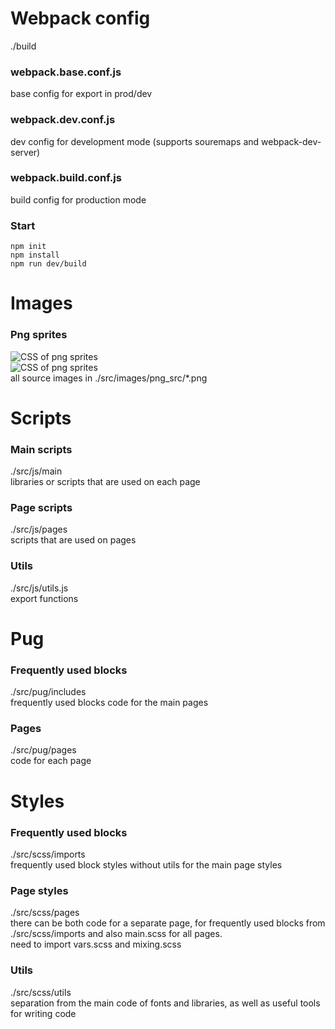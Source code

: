 #  Webpack config
./build
### webpack.base.conf.js
base config for export in prod/dev
### webpack.dev.conf.js
dev config for development mode (supports souremaps and webpack-dev-server)
### webpack.build.conf.js
build config for production mode
### Start
    npm init
    npm install
    npm run dev/build
# Images
### Png sprites
![CSS of png sprites](https://github.com/manifetko/ennage/raw/master/src/images/png_src/css/Screenshot_1.png)  <br/>
![CSS of png sprites](https://github.com/manifetko/ennage/raw/master/src/images/png_src/css/Screenshot_2.png)  <br/> 
all sourсe images in ./src/images/png_src/*.png
# Scripts
### Main scripts
./src/js/main  <br/> 
libraries or scripts that are used on each page
### Page scripts
./src/js/pages  <br/> 
scripts that are used on pages
### Utils
./src/js/utils.js  <br/> 
export functions
# Pug
### Frequently used blocks
./src/pug/includes  <br/> 
frequently used blocks code for the main pages
### Pages
./src/pug/pages  <br/> 
сode for each page
# Styles
### Frequently used blocks
./src/scss/imports  <br/> 
frequently used block styles without utils for the main page styles
### Page styles
./src/scss/pages  <br/> 
there can be both code for a separate page, for frequently used blocks from ./src/scss/imports and also main.scss for all pages.  <br/> 
need to import vars.scss and mixing.scss
### Utils
./src/scss/utils  <br/> 
separation from the main code of fonts and libraries, as well as useful tools for writing code

    
    